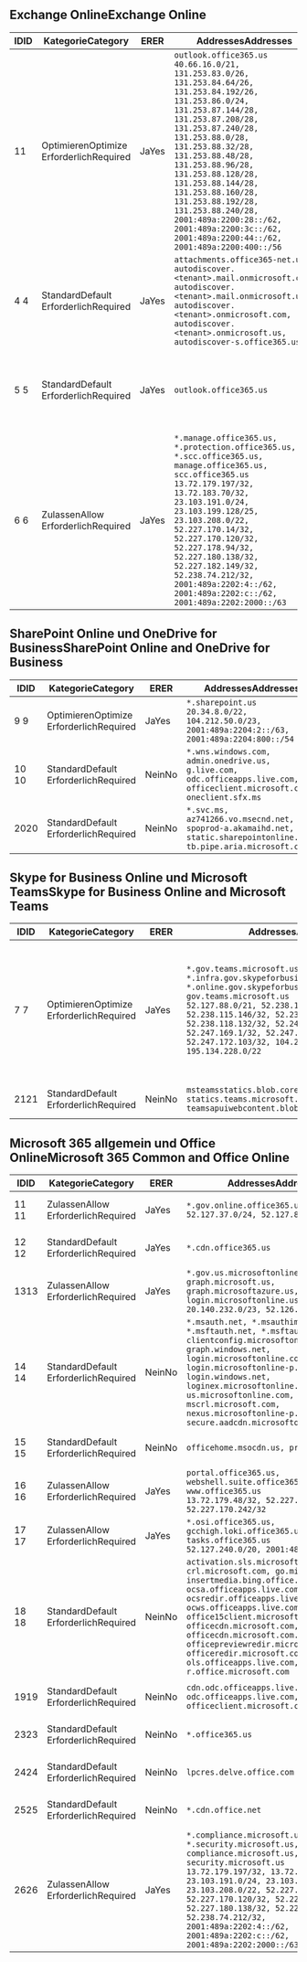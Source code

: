 <!--THIS FILE IS AUTOMATICALLY GENERATED. MANUAL CHANGES WILL BE OVERWRITTEN.-->
<!--Please contact the Office 365 Endpoints team with any questions.-->
<!--USGovGCCHigh endpoints version 2020062900-->
<!--File generated 2020-07-06 08:00:07.7279-->

## <a name="exchange-online"></a><span data-ttu-id="df4f2-101">Exchange Online</span><span class="sxs-lookup"><span data-stu-id="df4f2-101">Exchange Online</span></span>

<span data-ttu-id="df4f2-102">ID</span><span class="sxs-lookup"><span data-stu-id="df4f2-102">ID</span></span> | <span data-ttu-id="df4f2-103">Kategorie</span><span class="sxs-lookup"><span data-stu-id="df4f2-103">Category</span></span> | <span data-ttu-id="df4f2-104">ER</span><span class="sxs-lookup"><span data-stu-id="df4f2-104">ER</span></span> | <span data-ttu-id="df4f2-105">Addresses</span><span class="sxs-lookup"><span data-stu-id="df4f2-105">Addresses</span></span> | <span data-ttu-id="df4f2-106">Ports</span><span class="sxs-lookup"><span data-stu-id="df4f2-106">Ports</span></span>
-- | -------------------- | --- | ------------------------------------------------------------------------------------------------------------------------------------------------------------------------------------------------------------------------------------------------------------------------------------------------------------------------------------------------------------------------------------------------------------------------------------------------ | -------------------------------
<span data-ttu-id="df4f2-107">1</span><span class="sxs-lookup"><span data-stu-id="df4f2-107">1</span></span> | <span data-ttu-id="df4f2-108">Optimieren</span><span class="sxs-lookup"><span data-stu-id="df4f2-108">Optimize</span></span><BR><span data-ttu-id="df4f2-109">Erforderlich</span><span class="sxs-lookup"><span data-stu-id="df4f2-109">Required</span></span> | <span data-ttu-id="df4f2-110">Ja</span><span class="sxs-lookup"><span data-stu-id="df4f2-110">Yes</span></span> | `outlook.office365.us`<BR>`40.66.16.0/21, 131.253.83.0/26, 131.253.84.64/26, 131.253.84.192/26, 131.253.86.0/24, 131.253.87.144/28, 131.253.87.208/28, 131.253.87.240/28, 131.253.88.0/28, 131.253.88.32/28, 131.253.88.48/28, 131.253.88.96/28, 131.253.88.128/28, 131.253.88.144/28, 131.253.88.160/28, 131.253.88.192/28, 131.253.88.240/28, 2001:489a:2200:28::/62, 2001:489a:2200:3c::/62, 2001:489a:2200:44::/62, 2001:489a:2200:400::/56` | <span data-ttu-id="df4f2-111">**TCP:** 443, 80</span><span class="sxs-lookup"><span data-stu-id="df4f2-111">**TCP:** 443, 80</span></span>
<span data-ttu-id="df4f2-112">4 </span><span class="sxs-lookup"><span data-stu-id="df4f2-112">4</span></span> | <span data-ttu-id="df4f2-113">Standard</span><span class="sxs-lookup"><span data-stu-id="df4f2-113">Default</span></span><BR><span data-ttu-id="df4f2-114">Erforderlich</span><span class="sxs-lookup"><span data-stu-id="df4f2-114">Required</span></span> | <span data-ttu-id="df4f2-115">Ja</span><span class="sxs-lookup"><span data-stu-id="df4f2-115">Yes</span></span> | `attachments.office365-net.us, autodiscover.<tenant>.mail.onmicrosoft.com, autodiscover.<tenant>.mail.onmicrosoft.us, autodiscover.<tenant>.onmicrosoft.com, autodiscover.<tenant>.onmicrosoft.us, autodiscover-s.office365.us` | <span data-ttu-id="df4f2-116">**TCP:** 443, 80</span><span class="sxs-lookup"><span data-stu-id="df4f2-116">**TCP:** 443, 80</span></span>
<span data-ttu-id="df4f2-117">5 </span><span class="sxs-lookup"><span data-stu-id="df4f2-117">5</span></span> | <span data-ttu-id="df4f2-118">Standard</span><span class="sxs-lookup"><span data-stu-id="df4f2-118">Default</span></span><BR><span data-ttu-id="df4f2-119">Erforderlich</span><span class="sxs-lookup"><span data-stu-id="df4f2-119">Required</span></span> | <span data-ttu-id="df4f2-120">Ja</span><span class="sxs-lookup"><span data-stu-id="df4f2-120">Yes</span></span> | `outlook.office365.us` | <span data-ttu-id="df4f2-121">**TCP:** 143, 25, 587, 993, 995</span><span class="sxs-lookup"><span data-stu-id="df4f2-121">**TCP:** 143, 25, 587, 993, 995</span></span>
<span data-ttu-id="df4f2-122">6 </span><span class="sxs-lookup"><span data-stu-id="df4f2-122">6</span></span> | <span data-ttu-id="df4f2-123">Zulassen</span><span class="sxs-lookup"><span data-stu-id="df4f2-123">Allow</span></span><BR><span data-ttu-id="df4f2-124">Erforderlich</span><span class="sxs-lookup"><span data-stu-id="df4f2-124">Required</span></span> | <span data-ttu-id="df4f2-125">Ja</span><span class="sxs-lookup"><span data-stu-id="df4f2-125">Yes</span></span> | `*.manage.office365.us, *.protection.office365.us, *.scc.office365.us, manage.office365.us, scc.office365.us`<BR>`13.72.179.197/32, 13.72.183.70/32, 23.103.191.0/24, 23.103.199.128/25, 23.103.208.0/22, 52.227.170.14/32, 52.227.170.120/32, 52.227.178.94/32, 52.227.180.138/32, 52.227.182.149/32, 52.238.74.212/32, 2001:489a:2202:4::/62, 2001:489a:2202:c::/62, 2001:489a:2202:2000::/63` | <span data-ttu-id="df4f2-126">**TCP:** 25, 443</span><span class="sxs-lookup"><span data-stu-id="df4f2-126">**TCP:** 25, 443</span></span>

## <a name="sharepoint-online-and-onedrive-for-business"></a><span data-ttu-id="df4f2-127">SharePoint Online und OneDrive for Business</span><span class="sxs-lookup"><span data-stu-id="df4f2-127">SharePoint Online and OneDrive for Business</span></span>

<span data-ttu-id="df4f2-128">ID</span><span class="sxs-lookup"><span data-stu-id="df4f2-128">ID</span></span> | <span data-ttu-id="df4f2-129">Kategorie</span><span class="sxs-lookup"><span data-stu-id="df4f2-129">Category</span></span> | <span data-ttu-id="df4f2-130">ER</span><span class="sxs-lookup"><span data-stu-id="df4f2-130">ER</span></span> | <span data-ttu-id="df4f2-131">Addresses</span><span class="sxs-lookup"><span data-stu-id="df4f2-131">Addresses</span></span> | <span data-ttu-id="df4f2-132">Ports</span><span class="sxs-lookup"><span data-stu-id="df4f2-132">Ports</span></span>
-- | -------------------- | --- | ------------------------------------------------------------------------------------------------------------------------- | ----------------
<span data-ttu-id="df4f2-133">9 </span><span class="sxs-lookup"><span data-stu-id="df4f2-133">9</span></span> | <span data-ttu-id="df4f2-134">Optimieren</span><span class="sxs-lookup"><span data-stu-id="df4f2-134">Optimize</span></span><BR><span data-ttu-id="df4f2-135">Erforderlich</span><span class="sxs-lookup"><span data-stu-id="df4f2-135">Required</span></span> | <span data-ttu-id="df4f2-136">Ja</span><span class="sxs-lookup"><span data-stu-id="df4f2-136">Yes</span></span> | `*.sharepoint.us`<BR>`20.34.8.0/22, 104.212.50.0/23, 2001:489a:2204:2::/63, 2001:489a:2204:800::/54` | <span data-ttu-id="df4f2-137">**TCP:** 443, 80</span><span class="sxs-lookup"><span data-stu-id="df4f2-137">**TCP:** 443, 80</span></span>
<span data-ttu-id="df4f2-138">10 </span><span class="sxs-lookup"><span data-stu-id="df4f2-138">10</span></span> | <span data-ttu-id="df4f2-139">Standard</span><span class="sxs-lookup"><span data-stu-id="df4f2-139">Default</span></span><BR><span data-ttu-id="df4f2-140">Erforderlich</span><span class="sxs-lookup"><span data-stu-id="df4f2-140">Required</span></span> | <span data-ttu-id="df4f2-141">Nein</span><span class="sxs-lookup"><span data-stu-id="df4f2-141">No</span></span> | `*.wns.windows.com, admin.onedrive.us, g.live.com, odc.officeapps.live.com, officeclient.microsoft.com, oneclient.sfx.ms` | <span data-ttu-id="df4f2-142">**TCP:** 443, 80</span><span class="sxs-lookup"><span data-stu-id="df4f2-142">**TCP:** 443, 80</span></span>
<span data-ttu-id="df4f2-143">20</span><span class="sxs-lookup"><span data-stu-id="df4f2-143">20</span></span> | <span data-ttu-id="df4f2-144">Standard</span><span class="sxs-lookup"><span data-stu-id="df4f2-144">Default</span></span><BR><span data-ttu-id="df4f2-145">Erforderlich</span><span class="sxs-lookup"><span data-stu-id="df4f2-145">Required</span></span> | <span data-ttu-id="df4f2-146">Nein</span><span class="sxs-lookup"><span data-stu-id="df4f2-146">No</span></span> | `*.svc.ms, az741266.vo.msecnd.net, spoprod-a.akamaihd.net, static.sharepointonline.com, tb.pipe.aria.microsoft.com` | <span data-ttu-id="df4f2-147">**TCP:** 443, 80</span><span class="sxs-lookup"><span data-stu-id="df4f2-147">**TCP:** 443, 80</span></span>

## <a name="skype-for-business-online-and-microsoft-teams"></a><span data-ttu-id="df4f2-148">Skype for Business Online und Microsoft Teams</span><span class="sxs-lookup"><span data-stu-id="df4f2-148">Skype for Business Online and Microsoft Teams</span></span>

<span data-ttu-id="df4f2-149">ID</span><span class="sxs-lookup"><span data-stu-id="df4f2-149">ID</span></span> | <span data-ttu-id="df4f2-150">Kategorie</span><span class="sxs-lookup"><span data-stu-id="df4f2-150">Category</span></span> | <span data-ttu-id="df4f2-151">ER</span><span class="sxs-lookup"><span data-stu-id="df4f2-151">ER</span></span> | <span data-ttu-id="df4f2-152">Addresses</span><span class="sxs-lookup"><span data-stu-id="df4f2-152">Addresses</span></span> | <span data-ttu-id="df4f2-153">Ports</span><span class="sxs-lookup"><span data-stu-id="df4f2-153">Ports</span></span>
-- | -------------------- | --- | --------------------------------------------------------------------------------------------------------------------------------------------------------------------------------------------------------------------------------------------------------------------------------------------------------------------------------- | ---------------------------------------------------
<span data-ttu-id="df4f2-154">7 </span><span class="sxs-lookup"><span data-stu-id="df4f2-154">7</span></span> | <span data-ttu-id="df4f2-155">Optimieren</span><span class="sxs-lookup"><span data-stu-id="df4f2-155">Optimize</span></span><BR><span data-ttu-id="df4f2-156">Erforderlich</span><span class="sxs-lookup"><span data-stu-id="df4f2-156">Required</span></span> | <span data-ttu-id="df4f2-157">Ja</span><span class="sxs-lookup"><span data-stu-id="df4f2-157">Yes</span></span> | `*.gov.teams.microsoft.us, *.infra.gov.skypeforbusiness.us, *.online.gov.skypeforbusiness.us, gov.teams.microsoft.us`<BR>`52.127.88.0/21, 52.238.114.160/32, 52.238.115.146/32, 52.238.117.171/32, 52.238.118.132/32, 52.247.167.192/32, 52.247.169.1/32, 52.247.172.50/32, 52.247.172.103/32, 104.212.44.0/22, 195.134.228.0/22` | <span data-ttu-id="df4f2-158">**TCP:** 443, 80</span><span class="sxs-lookup"><span data-stu-id="df4f2-158">**TCP:** 443, 80</span></span><BR><span data-ttu-id="df4f2-159">**UDP:** 3478, 3479, 3480, 3481</span><span class="sxs-lookup"><span data-stu-id="df4f2-159">**UDP:** 3478, 3479, 3480, 3481</span></span>
<span data-ttu-id="df4f2-160"> 21</span><span class="sxs-lookup"><span data-stu-id="df4f2-160">21</span></span> | <span data-ttu-id="df4f2-161">Standard</span><span class="sxs-lookup"><span data-stu-id="df4f2-161">Default</span></span><BR><span data-ttu-id="df4f2-162">Erforderlich</span><span class="sxs-lookup"><span data-stu-id="df4f2-162">Required</span></span> | <span data-ttu-id="df4f2-163">Nein</span><span class="sxs-lookup"><span data-stu-id="df4f2-163">No</span></span> | `msteamsstatics.blob.core.usgovcloudapi.net, statics.teams.microsoft.com, teamsapuiwebcontent.blob.core.usgovcloudapi.net` | <span data-ttu-id="df4f2-164">**TCP:** 443</span><span class="sxs-lookup"><span data-stu-id="df4f2-164">**TCP:** 443</span></span>

## <a name="microsoft-365-common-and-office-online"></a><span data-ttu-id="df4f2-165">Microsoft 365 allgemein und Office Online</span><span class="sxs-lookup"><span data-stu-id="df4f2-165">Microsoft 365 Common and Office Online</span></span>

<span data-ttu-id="df4f2-166">ID</span><span class="sxs-lookup"><span data-stu-id="df4f2-166">ID</span></span> | <span data-ttu-id="df4f2-167">Kategorie</span><span class="sxs-lookup"><span data-stu-id="df4f2-167">Category</span></span> | <span data-ttu-id="df4f2-168">ER</span><span class="sxs-lookup"><span data-stu-id="df4f2-168">ER</span></span> | <span data-ttu-id="df4f2-169">Addresses</span><span class="sxs-lookup"><span data-stu-id="df4f2-169">Addresses</span></span> | <span data-ttu-id="df4f2-170">Ports</span><span class="sxs-lookup"><span data-stu-id="df4f2-170">Ports</span></span>
-- | ------------------- | --- | ---------------------------------------------------------------------------------------------------------------------------------------------------------------------------------------------------------------------------------------------------------------------------------------------------------------------------------------------------------------------------------------------- | ----------------
<span data-ttu-id="df4f2-171">11 </span><span class="sxs-lookup"><span data-stu-id="df4f2-171">11</span></span> | <span data-ttu-id="df4f2-172">Zulassen</span><span class="sxs-lookup"><span data-stu-id="df4f2-172">Allow</span></span><BR><span data-ttu-id="df4f2-173">Erforderlich</span><span class="sxs-lookup"><span data-stu-id="df4f2-173">Required</span></span> | <span data-ttu-id="df4f2-174">Ja</span><span class="sxs-lookup"><span data-stu-id="df4f2-174">Yes</span></span> | `*.gov.online.office365.us`<BR>`52.127.37.0/24, 52.127.82.0/23` | <span data-ttu-id="df4f2-175">**TCP:** 443</span><span class="sxs-lookup"><span data-stu-id="df4f2-175">**TCP:** 443</span></span>
<span data-ttu-id="df4f2-176">12 </span><span class="sxs-lookup"><span data-stu-id="df4f2-176">12</span></span> | <span data-ttu-id="df4f2-177">Standard</span><span class="sxs-lookup"><span data-stu-id="df4f2-177">Default</span></span><BR><span data-ttu-id="df4f2-178">Erforderlich</span><span class="sxs-lookup"><span data-stu-id="df4f2-178">Required</span></span> | <span data-ttu-id="df4f2-179">Ja</span><span class="sxs-lookup"><span data-stu-id="df4f2-179">Yes</span></span> | `*.cdn.office365.us` | <span data-ttu-id="df4f2-180">**TCP:** 443</span><span class="sxs-lookup"><span data-stu-id="df4f2-180">**TCP:** 443</span></span>
<span data-ttu-id="df4f2-181">13</span><span class="sxs-lookup"><span data-stu-id="df4f2-181">13</span></span> | <span data-ttu-id="df4f2-182">Zulassen</span><span class="sxs-lookup"><span data-stu-id="df4f2-182">Allow</span></span><BR><span data-ttu-id="df4f2-183">Erforderlich</span><span class="sxs-lookup"><span data-stu-id="df4f2-183">Required</span></span> | <span data-ttu-id="df4f2-184">Ja</span><span class="sxs-lookup"><span data-stu-id="df4f2-184">Yes</span></span> | `*.gov.us.microsoftonline.com, graph.microsoft.us, graph.microsoftazure.us, login.microsoftonline.us`<BR>`20.140.232.0/23, 52.126.194.0/23` | <span data-ttu-id="df4f2-185">**TCP:** 443</span><span class="sxs-lookup"><span data-stu-id="df4f2-185">**TCP:** 443</span></span>
<span data-ttu-id="df4f2-186">14 </span><span class="sxs-lookup"><span data-stu-id="df4f2-186">14</span></span> | <span data-ttu-id="df4f2-187">Standard</span><span class="sxs-lookup"><span data-stu-id="df4f2-187">Default</span></span><BR><span data-ttu-id="df4f2-188">Erforderlich</span><span class="sxs-lookup"><span data-stu-id="df4f2-188">Required</span></span> | <span data-ttu-id="df4f2-189">Nein</span><span class="sxs-lookup"><span data-stu-id="df4f2-189">No</span></span> | `*.msauth.net, *.msauthimages.us, *.msftauth.net, *.msftauthimages.us, clientconfig.microsoftonline-p.net, graph.windows.net, login.microsoftonline.com, login.microsoftonline-p.com, login.windows.net, loginex.microsoftonline.com, login-us.microsoftonline.com, mscrl.microsoft.com, nexus.microsoftonline-p.com, secure.aadcdn.microsoftonline-p.com` | <span data-ttu-id="df4f2-190">**TCP:** 443</span><span class="sxs-lookup"><span data-stu-id="df4f2-190">**TCP:** 443</span></span>
<span data-ttu-id="df4f2-191">15 </span><span class="sxs-lookup"><span data-stu-id="df4f2-191">15</span></span> | <span data-ttu-id="df4f2-192">Standard</span><span class="sxs-lookup"><span data-stu-id="df4f2-192">Default</span></span><BR><span data-ttu-id="df4f2-193">Erforderlich</span><span class="sxs-lookup"><span data-stu-id="df4f2-193">Required</span></span> | <span data-ttu-id="df4f2-194">Nein</span><span class="sxs-lookup"><span data-stu-id="df4f2-194">No</span></span> | `officehome.msocdn.us, prod.msocdn.us` | <span data-ttu-id="df4f2-195">**TCP:** 443, 80</span><span class="sxs-lookup"><span data-stu-id="df4f2-195">**TCP:** 443, 80</span></span>
<span data-ttu-id="df4f2-196">16 </span><span class="sxs-lookup"><span data-stu-id="df4f2-196">16</span></span> | <span data-ttu-id="df4f2-197">Zulassen</span><span class="sxs-lookup"><span data-stu-id="df4f2-197">Allow</span></span><BR><span data-ttu-id="df4f2-198">Erforderlich</span><span class="sxs-lookup"><span data-stu-id="df4f2-198">Required</span></span> | <span data-ttu-id="df4f2-199">Ja</span><span class="sxs-lookup"><span data-stu-id="df4f2-199">Yes</span></span> | `portal.office365.us, webshell.suite.office365.us, www.office365.us`<BR>`13.72.179.48/32, 52.227.167.206/32, 52.227.170.242/32` | <span data-ttu-id="df4f2-200">**TCP:** 443, 80</span><span class="sxs-lookup"><span data-stu-id="df4f2-200">**TCP:** 443, 80</span></span>
<span data-ttu-id="df4f2-201">17 </span><span class="sxs-lookup"><span data-stu-id="df4f2-201">17</span></span> | <span data-ttu-id="df4f2-202">Zulassen</span><span class="sxs-lookup"><span data-stu-id="df4f2-202">Allow</span></span><BR><span data-ttu-id="df4f2-203">Erforderlich</span><span class="sxs-lookup"><span data-stu-id="df4f2-203">Required</span></span> | <span data-ttu-id="df4f2-204">Ja</span><span class="sxs-lookup"><span data-stu-id="df4f2-204">Yes</span></span> | `*.osi.office365.us, gcchigh.loki.office365.us, tasks.office365.us`<BR>`52.127.240.0/20, 2001:489a:2206::/48` | <span data-ttu-id="df4f2-205">**TCP:** 443</span><span class="sxs-lookup"><span data-stu-id="df4f2-205">**TCP:** 443</span></span>
<span data-ttu-id="df4f2-206">18 </span><span class="sxs-lookup"><span data-stu-id="df4f2-206">18</span></span> | <span data-ttu-id="df4f2-207">Standard</span><span class="sxs-lookup"><span data-stu-id="df4f2-207">Default</span></span><BR><span data-ttu-id="df4f2-208">Erforderlich</span><span class="sxs-lookup"><span data-stu-id="df4f2-208">Required</span></span> | <span data-ttu-id="df4f2-209">Nein</span><span class="sxs-lookup"><span data-stu-id="df4f2-209">No</span></span> | `activation.sls.microsoft.com, crl.microsoft.com, go.microsoft.com, insertmedia.bing.office.net, ocsa.officeapps.live.com, ocsredir.officeapps.live.com, ocws.officeapps.live.com, office15client.microsoft.com, officecdn.microsoft.com, officecdn.microsoft.com.edgesuite.net, officepreviewredir.microsoft.com, officeredir.microsoft.com, ols.officeapps.live.com, r.office.microsoft.com` | <span data-ttu-id="df4f2-210">**TCP:** 443, 80</span><span class="sxs-lookup"><span data-stu-id="df4f2-210">**TCP:** 443, 80</span></span>
<span data-ttu-id="df4f2-211">19</span><span class="sxs-lookup"><span data-stu-id="df4f2-211">19</span></span> | <span data-ttu-id="df4f2-212">Standard</span><span class="sxs-lookup"><span data-stu-id="df4f2-212">Default</span></span><BR><span data-ttu-id="df4f2-213">Erforderlich</span><span class="sxs-lookup"><span data-stu-id="df4f2-213">Required</span></span> | <span data-ttu-id="df4f2-214">Nein</span><span class="sxs-lookup"><span data-stu-id="df4f2-214">No</span></span> | `cdn.odc.officeapps.live.com, odc.officeapps.live.com, officeclient.microsoft.com` | <span data-ttu-id="df4f2-215">**TCP:** 443, 80</span><span class="sxs-lookup"><span data-stu-id="df4f2-215">**TCP:** 443, 80</span></span>
<span data-ttu-id="df4f2-216">23</span><span class="sxs-lookup"><span data-stu-id="df4f2-216">23</span></span> | <span data-ttu-id="df4f2-217">Standard</span><span class="sxs-lookup"><span data-stu-id="df4f2-217">Default</span></span><BR><span data-ttu-id="df4f2-218">Erforderlich</span><span class="sxs-lookup"><span data-stu-id="df4f2-218">Required</span></span> | <span data-ttu-id="df4f2-219">Nein</span><span class="sxs-lookup"><span data-stu-id="df4f2-219">No</span></span> | `*.office365.us` | <span data-ttu-id="df4f2-220">**TCP:** 443, 80</span><span class="sxs-lookup"><span data-stu-id="df4f2-220">**TCP:** 443, 80</span></span>
<span data-ttu-id="df4f2-221">24</span><span class="sxs-lookup"><span data-stu-id="df4f2-221">24</span></span> | <span data-ttu-id="df4f2-222">Standard</span><span class="sxs-lookup"><span data-stu-id="df4f2-222">Default</span></span><BR><span data-ttu-id="df4f2-223">Erforderlich</span><span class="sxs-lookup"><span data-stu-id="df4f2-223">Required</span></span> | <span data-ttu-id="df4f2-224">Nein</span><span class="sxs-lookup"><span data-stu-id="df4f2-224">No</span></span> | `lpcres.delve.office.com` | <span data-ttu-id="df4f2-225">**TCP:** 443</span><span class="sxs-lookup"><span data-stu-id="df4f2-225">**TCP:** 443</span></span>
<span data-ttu-id="df4f2-226">25</span><span class="sxs-lookup"><span data-stu-id="df4f2-226">25</span></span> | <span data-ttu-id="df4f2-227">Standard</span><span class="sxs-lookup"><span data-stu-id="df4f2-227">Default</span></span><BR><span data-ttu-id="df4f2-228">Erforderlich</span><span class="sxs-lookup"><span data-stu-id="df4f2-228">Required</span></span> | <span data-ttu-id="df4f2-229">Nein</span><span class="sxs-lookup"><span data-stu-id="df4f2-229">No</span></span> | `*.cdn.office.net` | <span data-ttu-id="df4f2-230">**TCP:** 443</span><span class="sxs-lookup"><span data-stu-id="df4f2-230">**TCP:** 443</span></span>
<span data-ttu-id="df4f2-231">26</span><span class="sxs-lookup"><span data-stu-id="df4f2-231">26</span></span> | <span data-ttu-id="df4f2-232">Zulassen</span><span class="sxs-lookup"><span data-stu-id="df4f2-232">Allow</span></span><BR><span data-ttu-id="df4f2-233">Erforderlich</span><span class="sxs-lookup"><span data-stu-id="df4f2-233">Required</span></span> | <span data-ttu-id="df4f2-234">Ja</span><span class="sxs-lookup"><span data-stu-id="df4f2-234">Yes</span></span> | `*.compliance.microsoft.us, *.security.microsoft.us, compliance.microsoft.us, security.microsoft.us`<BR>`13.72.179.197/32, 13.72.183.70/32, 23.103.191.0/24, 23.103.199.128/25, 23.103.208.0/22, 52.227.170.14/32, 52.227.170.120/32, 52.227.178.94/32, 52.227.180.138/32, 52.227.182.149/32, 52.238.74.212/32, 2001:489a:2202:4::/62, 2001:489a:2202:c::/62, 2001:489a:2202:2000::/63` | <span data-ttu-id="df4f2-235">**TCP:** 443, 80</span><span class="sxs-lookup"><span data-stu-id="df4f2-235">**TCP:** 443, 80</span></span>
